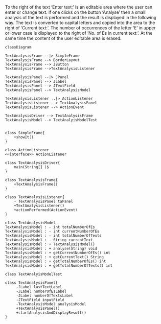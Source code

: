 To the right of the text ‘Enter text:’ is an editable area where the user can enter or change text. If one clicks on the button ‘Analyse’ then a small analysis of the text is performed and the result is displayed in the following way. The text is converted to capital letters and copied into the area to the right of ‘Current text:’. The number of occurrences of the letter ‘E’ in upper or lower case is displayed to the right of ‘No. of Es in current text:’. At the same time the content of the user editable area is erased.

```mermaid
classDiagram

TextAnalysisFrame --|> SimpleFrame
TextAnalysisFrame --> BorderLayout
TextAnalysisFrame --> JButton
TextAnalysisFrame -->TextAnalysisListener

TextAnalysisPanel --|> JPanel
TextAnalysisPanel --> JLabel
TextAnalysisPanel --> JTextField
TextAnalysisPanel --> TextAnalysisModel

TextAnalysisListener ..|> ActionListener
TextAnalysisListener --> TextAnalysisPanel
TextAnalysisListener --> ActionEvent

TextAnalysisDriver --> TextAnalysisFrame
TextAnalysisModel --> TextAnalyisModelTest


class SimpleFrame{
    +showIt()
}

class ActionListener
<<interface>> ActionListener

class TextAnalysisDriver{
    main(String[] )$
}

class TextAnalysisFrame{
    +TextAnalysisFrame()
}

class TextAnalysisListener{
    - TextAnalysisPanel taPanel
    +TextAnalysisListener()
    +actionPerformed(ActionEvent)
}

class TextAnalysisModel
TextAnalysisModel : - int totalNumberOfEs
TextAnalysisModel : - int currentNumberOfEs
TextAnalysisModel : - int totalNumberOfTexts
TextAnalysisModel : - String currentText
TextAnalysisModel : + TextAnalysisModel()
TextAnalysisModel : + analyse(String) void
TextAnalysisModel : + getCurrentNumberOfEs() int
TextAnalysisModel : + getCurrentText() String
TextAnalysisModel : + getTotalNumberOfEs() int
TextAnalysisModel : + getTotalNumberOfTexts() int

class TextAnalyisModelTest

class TextAnalysisPanel{
     -JLabel lastTextLabel
     -JLabel numberOfEsLabel
     -JLabel numberOfTextsLabel
     -JTextField inputField
     -TextAnalysisModel analysisModel
     +TextAnalysisPanel()
     +startAnalysisAndDisplayResult()
}

```

